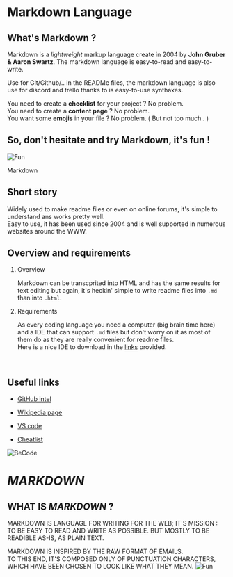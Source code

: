 # Markdown Language

## What's Markdown ?

Markdown is a *lightweight* markup language create in 2004 by **John Gruber & Aaron Swartz**. The markdown language is easy-to-read and easy-to-write. 

Use for Git/Github/.. in the READMe files, the markdown language is also use for discord and trello thanks to is easy-to-use synthaxes. 

You need to create a **checklist** for your project ? No problem.  
You need to create a **content page** ? No problem.  
You want some **emojis** in your file ? No problem. ( But not too much.. )

## So, don't hesitate and try Markdown, it's fun ! 

![Fun](https://media.giphy.com/media/110F1JFzWKtiA8/giphy.gif)  


Markdown   




## Short story

Widely used to make readme files or even on online forums, it's simple to understand ans works pretty well.  
Easy to use, it has been used since 2004 and is well supported in numerous websites around the WWW.<br/>

## Overview and requirements
1. Overview
   
   Markdown can be transcprited into HTML and has the same results for text editing but again, it's heckin' simple to write readme files into `.md` than into `.html`. 

2. Requirements
   
   As every coding language you need a computer (big brain time here) and a IDE that can support `.md` files but don't worry on it as most of them do as they are really convenient for readme files.  
   Here is a nice IDE to download in the [links](#useful-links) provided.

<br/>

## Useful links 

* [GitHub intel](https://github.com/adam-p/markdown-here/wiki/Markdown-Cheatsheet)

* [Wikipedia page](https://en.wikipedia.org/wiki/Markdown)

* [VS code](https://code.visualstudio.com/)

* [Cheatlist](https://www.youtube.com/watch?v=dQw4w9WgXcQ)


 ![BeCode](https://becode.org/app/uploads/2020/03/bc_mailsign_seal.png)
 
# *MARKDOWN*

## WHAT IS __***MARKDOWN***__ ?

MARKDOWN IS LANGUAGE FOR WRITING FOR THE WEB; IT'S MISSION : TO BE EASY TO READ AND WRITE AS POSSIBLE. BUT MOSTLY TO BE READIBLE AS-IS, AS PLAIN TEXT.

MARKDOWN IS INSPIRED BY THE RAW FORMAT OF EMAILS.  
TO THIS END, IT'S COMPOSED ONLY OF PUNCTUATION CHARACTERS, WHICH HAVE BEEN CHOSEN TO LOOK LIKE WHAT THEY MEAN.
![Fun](https://media.giphy.com/media/110F1JFzWKtiA8/giphy.gif)
